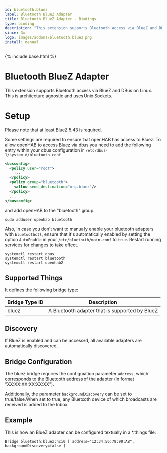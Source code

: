 ```yaml
---
id: bluetooth.bluez
label: Bluetooth BlueZ Adapter
title: Bluetooth BlueZ Adapter - Bindings
type: binding
description: "This extension supports Bluetooth access via BlueZ and DBus on Linux. This is architecture agnostic and uses Unix Sockets."
since: 3x
logo: images/addons/bluetooth.bluez.png
install: manual
---
```


<!-- Attention authors: Do not edit directly. Please add your changes to the appropriate source repository -->

{% include base.html %}

# Bluetooth BlueZ Adapter

This extension supports Bluetooth access via BlueZ and DBus on Linux. This is architecture agnostic and uses Unix Sockets.

# Setup

Please note that at least BlueZ 5.43 is required.

Some settings are required to ensure that openHAB has access to Bluez.
To allow openHAB to access Bluez via dbus you need to add the following entry within your dbus configuration in `/etc/dbus-1/system.d/bluetooth.conf`

```xml
<busconfig>
  <policy user="root">
    ...
  </policy>
  <policy group="bluetooth">
    <allow send_destination="org.bluez"/>
  </policy>
  ...
</busconfig>
```

and add openHAB to the "bluetooth" group.

```shell
sudo adduser openhab bluetooth
```

Also, in case you don't want to manually enable your bluetooth adapters with `bluetoothctl`, ensure that it's automatically enabled by setting the option `AutoEnable` in your `/etc/bluetooth/main.conf` to `true`.
Restart running services for changes to take effect.

```
systemctl restart dbus
systemctl restart bluetooth
systemctl restart openhab2
```

## Supported Things

It defines the following bridge type:

| Bridge Type ID | Description                                                               |
|----------------|---------------------------------------------------------------------------|
| bluez          | A Bluetooth adapter that is supported by BlueZ                            |

## Discovery

If BlueZ is enabled and can be accessed, all available adapters are automatically discovered.


## Bridge Configuration

The bluez bridge requires the configuration parameter `address`, which corresponds to the Bluetooth address of the adapter (in format "XX:XX:XX:XX:XX:XX").

Additionally, the parameter `backgroundDiscovery` can be set to true/false.When set to true, any Bluetooth device of which broadcasts are received is added to the Inbox.

## Example

This is how an BlueZ adapter can be configured textually in a *.things file:

```
Bridge bluetooth:bluez:hci0 [ address="12:34:56:78:90:AB", backgroundDiscovery=false ]
```
